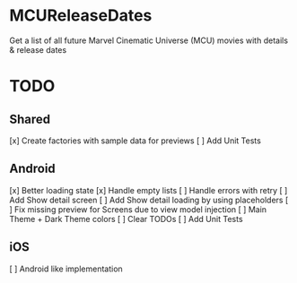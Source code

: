 # MCUReleaseDates
Get a list of all future Marvel Cinematic Universe (MCU) movies with details &amp; release dates

# TODO

## Shared

[x] Create factories with sample data for previews
[ ] Add Unit Tests

## Android

[x] Better loading state
[x] Handle empty lists
[ ] Handle errors with retry
[ ] Add Show detail screen
[ ] Add Show detail loading by using placeholders
[ ] Fix missing preview for Screens due to view model injection
[ ] Main Theme + Dark Theme colors
[ ] Clear TODOs
[ ] Add Unit Tests

## iOS

[ ] Android like implementation 